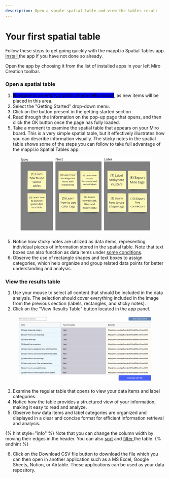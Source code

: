 ```yaml
---
description: Open a simple spatial table and view the tables result
---
```


# Your first spatial table

Follow these steps to get going quickly with the mappl.io Spatial Tables app. [Install ](how-to-install-the-app.md)the app if you have not done so already.

Open the app by choosing it from the list of installed apps in your left Miro Creation toolbar.

### Open a spatial table

1. <mark style="background-color:blue;">Navigate to an empty portion of your Miro board</mark>, as new items will be placed in this area.
2. Select the "Getting Started" drop-down menu.
3. Click on the button present in the getting started section
4. Read through the information on the pop-up page that opens, and then click the OK button once the page has fully loaded.&#x20;
5. Take a moment to examine the spatial table that appears on your Miro board. This is a very simple spatial table, but it effectively illustrates how you can describe information visually. The sticky notes in the spatial table shows some of the steps you can follow to take full advantage of the mappl.io Spatial Tables app.&#x20;

<figure><img src="../.gitbook/assets/GettingStarted_firstspatialtable_01.png" alt=""><figcaption></figcaption></figure>

5. Notice how sticky notes are utilized as data items, representing individual pieces of information stored in the spatial table. Note that text boxes can also function as data items under [some conditions](../working-with-visual-data/practical-tips.md#working-with-sticky-note-and-text-box-data-items).&#x20;
6. Observe the use of rectangle shapes and text boxes to assign categories, which help organize and group related data points for better understanding and analysis.

### View the results table

1. Use your mouse to select all content that should be included in the data analysis. The selection should cover everything included in the image from the previous section (labels, rectangles, and sticky notes).
2. Click on the "View Results Table" button located in the app panel.

<figure><img src="../.gitbook/assets/GettingStarted_restultstable_01.png" alt=""><figcaption></figcaption></figure>

3. Examine the regular table that opens to view your data items and label categories.
4. Notice how the table provides a structured view of your information, making it easy to read and analyze.
5. Observe how data items and label categories are organized and displayed in a clear and concise format for efficient information retrieval and analysis.

{% hint style="info" %}
Note that you can change the column width by moving their edges in the header. You can also [sort](../results-tables/sort.md) and [filter ](../results-tables/filter.md)the table.
{% endhint %}

6. Click on the Download CSV file button to download the file which you can then open in another application such as a MS Excel, Google Sheets, Notion, or Airtable. These applications can be used as your data repository.
